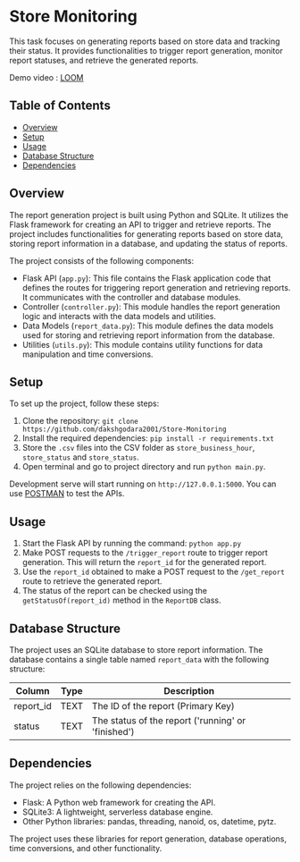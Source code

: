 # Store Monitoring

This task focuses on generating reports based on store data and tracking their status. It provides functionalities to trigger report generation, monitor report statuses, and retrieve the generated reports.

Demo video : [LOOM](https://www.loom.com/share/dbf0e2ce9d93449ca4211590d4990b06)

## Table of Contents
- [Overview](#overview)
- [Setup](#setup)
- [Usage](#usage)
- [Database Structure](#database-structure)
- [Dependencies](#dependencies)


## Overview

The report generation project is built using Python and SQLite. It utilizes the Flask framework for creating an API to trigger and retrieve reports. The project includes functionalities for generating reports based on store data, storing report information in a database, and updating the status of reports.

The project consists of the following components:
- Flask API (`app.py`): This file contains the Flask application code that defines the routes for triggering report generation and retrieving reports. It communicates with the controller and database modules.
- Controller (`controller.py`): This module handles the report generation logic and interacts with the data models and utilities.
- Data Models (`report_data.py`): This module defines the data models used for storing and retrieving report information from the database.
- Utilities (`utils.py`): This module contains utility functions for data manipulation and time conversions.

## Setup

To set up the project, follow these steps:

1. Clone the repository: `git clone https://github.com/dakshgodara2001/Store-Monitoring`
2. Install the required dependencies: `pip install -r requirements.txt`
3. Store the `.csv` files into the CSV folder as `store_business_hour`, `store_status` and `store_status`.
4. Open terminal and go to project directory and run `python main.py`.

Development serve will start running on `http://127.0.0.1:5000`.
You can use [POSTMAN](https://www.postman.com) to test the APIs.

## Usage

1. Start the Flask API by running the command: `python app.py`
2. Make POST requests to the `/trigger_report` route to trigger report generation. This will return the `report_id` for the generated report.
3. Use the `report_id` obtained to make a POST request to the `/get_report` route to retrieve the generated report.
4. The status of the report can be checked using the `getStatusOf(report_id)` method in the `ReportDB` class.

## Database Structure

The project uses an SQLite database to store report information. The database contains a single table named `report_data` with the following structure:

| Column    | Type     | Description                                    |
|-----------|----------|------------------------------------------------|
| report_id | TEXT     | The ID of the report (Primary Key)              |
| status    | TEXT     | The status of the report ('running' or 'finished') |

## Dependencies

The project relies on the following dependencies:

- Flask: A Python web framework for creating the API.
- SQLite3: A lightweight, serverless database engine.
- Other Python libraries: pandas, threading, nanoid, os, datetime, pytz.

The project uses these libraries for report generation, database operations, time conversions, and other functionality.



